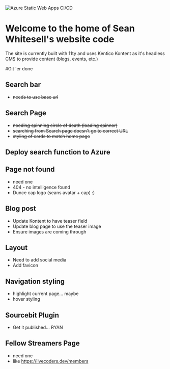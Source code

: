 ![Azure Static Web Apps CI/CD](https://github.com/devsgarage/seans-new-site/workflows/Azure%20Static%20Web%20Apps%20CI/CD/badge.svg)

# Welcome to the home of Sean Whitesell's website code
The site is currently built with 11ty and uses Kentico Kontent as it's headless CMS to provide content (blogs, events, etc.)

#Git 'er done
## Search bar 
- ~~needs to use base url~~
## Search Page
- ~~needing spinning circle of death (loading spinner)~~
- ~~searching from Search page doesn't go to correct URL~~
- ~~styling of cards to match home page~~
## Deploy search function to Azure
## Page not found
- need one
- 404 - no intelligence found 
- Dunce cap logo (seans avatar + cap) :)
## Blog post
- Update Kontent to have teaser field
- Update blog page to use the teaser image
- Ensure images are coming through
## Layout
- Need to add social media
- Add favicon
## Navigation styling
- highlight current page... maybe
- hover styling
## Sourcebit Plugin
- Get it published... RYAN
## Fellow Streamers Page
- need one
- like https://livecoders.dev/members

  
